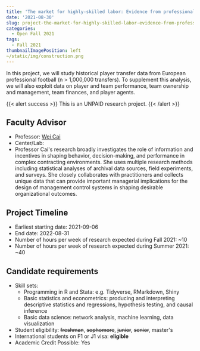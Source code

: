 ```yaml
---
title: 'The market for highly-skilled labor: Evidence from professional sports'
date: '2021-08-30'
slug: project-the-market-for-highly-skilled-labor-evidence-from-professional-sports
categories:
  - Open Fall 2021
tags:
  - Fall 2021
thumbnailImagePosition: left
~/static/img/construction.png
---
```

In this project, we will study historical player transfer data from European professional football (n > 1,000,000 transfers). To supplement this analysis, we will also exploit data on player and team performance, team ownership and management, team finances, and player agents.

<!--more-->

{{< alert success >}}
This is an UNPAID research project.
{{< /alert >}}

## Faculty Advisor
+ Professor: [Wei Cai](https://www8.gsb.columbia.edu/cbs-directory/detail/wc2419)
+ Center/Lab: 
+ Professor Cai's research broadly investigates the role of information and incentives in shaping behavior, decision-making, and performance in complex contracting environments. She uses multiple research methods including statistical analyses of archival data sources, field experiments, and surveys. She closely collaborates with practitioners and collects unique data that can provide important managerial implications for the design of management control systems in shaping desirable organizational outcomes.

## Project Timeline
+ Earliest starting date: 2021-09-06
+ End date: 2022-08-31
+ Number of hours per week of research expected during Fall 2021: ~10
+ Number of hours per week of research expected during Summer 2021: ~40

## Candidate requirements
+ Skill sets: 
  - Programming in R and Stata: e.g. Tidyverse, RMarkdown, Shiny
  - Basic statistics and econometrics: producing and interpreting descriptive statistics and regressions, hypothesis testing, and causal inference
  - Basic data science: network analysis, machine learning, data visualization
+ Student eligibility: ~~freshman~~, ~~sophomore~~, ~~junior~~, ~~senior~~, master's
+ International students on F1 or J1 visa: **eligible**
+ Academic Credit Possible: Yes

